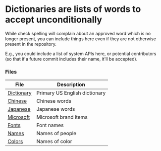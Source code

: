 # Dictionaries are lists of words to accept unconditionally

While check spelling will complain about an approved word
which is no longer present, you can include things here even if
they are not otherwise present in the repository.

E.g., you could include a list of system APIs here, or potential
contributors (so that if a future commit includes their name,
it'll be accepted).

### Files

| File | Description |
| ---- | ----------- |
| [Dictionary](dictionary.txt) | Primary US English dictionary |
| [Chinese](chinese.txt) | Chinese words |
| [Japanese](japanese.txt) | Japanese words |
| [Microsoft](microsoft.txt) | Microsoft brand items |
| [Fonts](fonts.txt) | Font names |
| [Names](names.txt) | Names of people |
| [Colors](colors.txt) | Names of color |
